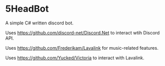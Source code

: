 # 5HeadBot
A simple C# written discord bot.

Uses https://github.com/discord-net/Discord.Net to interact wtih Discord API.

Uses https://github.com/Frederikam/Lavalink for music-related features.

Uses https://github.com/Yucked/Victoria to interact with Lavalink.
